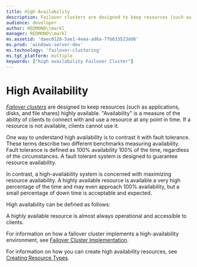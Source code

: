 ```yaml
---
title: High Availability
description: Failover clusters are designed to keep resources (such as applications, disks, and file shares) highly available.
audience: developer
author: REDMOND\\markl
manager: REDMOND\\markl
ms.assetid: 'daec0128-5ae1-4eea-ad6a-77b633523dd6'
ms.prod: 'windows-server-dev'
ms.technology: 'failover-clustering'
ms.tgt_platform: multiple
keywords: ["high availability Failover Cluster"]
---
```


# High Availability

[*Failover clusters*](f-gly.md#mscs-failover-cluster-gly) are designed to keep resources (such as applications, disks, and file shares) highly available. "Availability" is a measure of the ability of clients to connect with and use a resource at any point in time. If a resource is not available, clients cannot use it.

One way to understand high availability is to contrast it with fault tolerance. These terms describe two different benchmarks measuring availability. Fault tolerance is defined as 100% availability 100% of the time, regardless of the circumstances. A fault tolerant system is designed to guarantee resource availability.

In contrast, a high-availability system is concerned with maximizing resource availability. A highly available resource is available a very high percentage of the time and may even approach 100% availability, but a small percentage of down time is acceptable and expected.

High availability can be defined as follows:

A highly available resource is almost always operational and accessible to clients.

For information on how a failover cluster implements a high-availability environment, see [Failover Cluster Implementation](server-cluster-implementation.md).

For information on how you can create high availability resources, see [Creating Resource Types](creating-resource-types.md).

 

 




